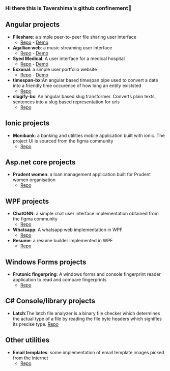 ### Hi there this is Tavershima's github confinement👋

## Angular projects
- **Fileshare**: a simple peer-to-peer file sharing user interface 
  - [Repo](https://github.com/tavershimafx/fileshare) - [Demo](https://sharedrive.vercel.app/)
- **Agalliao web**: a music streaming user interface
  - [Repo](https://github.com/tavershimafx/agalliao-web) - [Demo](https://agalliao-web.vercel.app/)
- **Syed Medical**: A user interface for a medical hospital
  - [Repo](https://github.com/tavershimafx/syed-Medical) - [Demo](https://syed-medical.vercel.app/)
- **Exxonal**: a simple user portfolio website
  - [Repo](https://github.com/tavershimafx/exxonal) - [Demo](https://exxonal.vercel.app/)
- **timespan-bx**:An angular based timespan pipe used to convert a date into a friendly time occurence of how long an entity existsted
  - [Repo](https://github.com/tavershimafx/timespan-bx)
- **slugify-bx**: An angular based slug transformer. Converts plain texts, sentences into a slug based representation for urls
  - [Repo](https://github.com/tavershimafx/slugify-bx)

## Ionic projects
- **Monibank**: a banking and utilities mobile application built with ionic. The project UI is sourced from the figma community
  - [Repo](https://github.com/tavershimafx/monibank-mobile)

## Asp.net core projects
- **Prudent women**: a loan management application built for Prudent women organisation
  - [Repo](https://github.com/tavershimafx/PrudentWomen)

## WPF projects
- **ChatONN**: a simple chat user interface implementation obtained from the figma community
  - [Repo](https://github.com/tavershimafx/ChatONN)
- **Whatsapp**: A whatsapp web implementation in WPF
  - [Repo](https://github.com/tavershimafx/WhatsApp)
- **Resume**: a resume builder implemented in WPF
  - [Repo](https://github.com/tavershimafx/Resume)

## Windows Forms projects
- **Frutonic fingerpring**: A windows forms and console fingerprint reader application to read and compare fingerprints
  - [Repo](https://github.com/tavershimafx/FutronicFingerPrint)

## C# Console/library projects
- **Latch**:The latch file analyzer is a binary file checker which determines the actual type of a file by reading the file byte headers which signifies its precise type.
  [Repo](https://github.com/tavershimafx/Latch)

## Other utilities
- **Email templates**: some implementation of email template images picked from the internet
  - [Repo](https://github.com/tavershimafx/email-templates)
<!--
**tavershimafx/tavershimafx** is a ✨ _special_ ✨ repository because its `README.md` (this file) appears on your GitHub profile.

Here are some ideas to get you started:

- 🔭 I’m currently working on ...
- 🌱 I’m currently learning ...
- 👯 I’m looking to collaborate on ...
- 🤔 I’m looking for help with ...
- 💬 Ask me about ...
- 📫 How to reach me: ...
- 😄 Pronouns: ...
- ⚡ Fun fact: ...
-->
